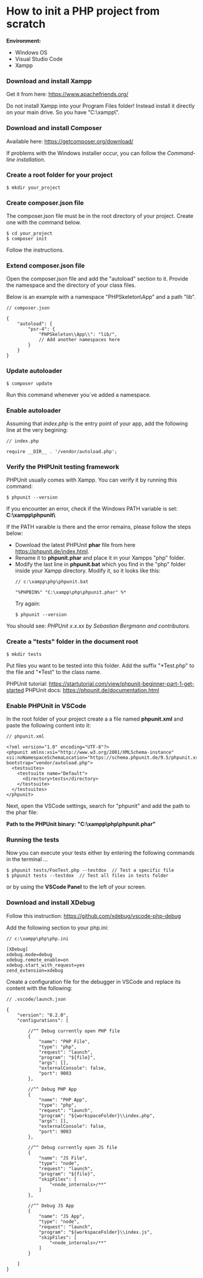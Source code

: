 # How to init a PHP project from scratch

**Environment:**
- Windows OS
- Visual Studio Code
- Xampp

### Download and install Xampp

Get it from here: https://www.apachefriends.org/

Do not install Xampp into your Program Files folder! Instead install it directly on your main drive. So you have "C:\xampp\\".

### Download and install Composer

Available here: https://getcomposer.org/download/

If problems with the Windows installer occur, you can follow the *Command-line installation*.

### Create a root folder for your project
```
$ mkdir your_project
```

### Create composer.json file
The composer.json file must be in the root directory of your project. Create one with the command below.
```
$ cd your_project
$ composer init
```
Follow the instructions.

### Extend composer.json file

Open the composer.json file and add the "autoload" section to it. Provide the namespace and the directory of your class files.

Below is an example with a namespace "PHPSkeleton\App" and a path "lib".

```
// composer.json

{
    "autoload": {
        "psr-4": {
            "PHPSkeleton\\App\\": "lib/",
            // Add another namespaces here
        }
    }
}
```

### Update autoloader
```
$ composer update
```
Run this command whenever you´ve added a namespace.

### Enable autoloader
Assuming that *index.php* is the entry point of your app, add the following line at the very begining:
```
// index.php

require __DIR__ . '/vendor/autoload.php';
```

### Verify the PHPUnit testing framework
PHPUnit usually comes with Xampp. You can verify it by running this command:
```
$ phpunit --version
```
If you encounter an error, check if the Windows PATH variable is set:
**C:\xampp\phpunit\\**

If the PATH varaible is there and the error remains, please follow the steps below:

- Download the latest PHPUnit **phar** file from here https://phpunit.de/index.html.
- Rename it to **phpunit.phar** and place it in your Xampps "php" folder.
- Modify the last line in **phpunit.bat** which you find in the "php" folder inside your Xampp directory. Modify it, so it looks like this: 
    ```
    // c:\xampp\php\phpunit.bat

    "%PHPBIN%" "C:\xampp\php\phpunit.phar" %*
    ```
    Try again:
    ```
    $ phpunit --version
    ```
You should see:
*PHPUnit x.x.xx by Sebastian Bergmann and contributors.*

### Create a "tests" folder in the document root
```
$ mkdir tests
```
Put files you want to be tested into this folder. Add the suffix "*Test.php" to the file and "*Test" to the class name. 

PHPUnit tutorial: https://startutorial.com/view/phpunit-beginner-part-1-get-started
PHPUnit docs: https://phpunit.de/documentation.html

### Enable PHPUnit in VSCode
In the root folder of your project create a a file named **phpunit.xml** and paste the following content into it:
```
// phpunit.xml

<?xml version="1.0" encoding="UTF-8"?>
<phpunit xmlns:xsi="http://www.w3.org/2001/XMLSchema-instance" xsi:noNamespaceSchemaLocation="https://schema.phpunit.de/9.5/phpunit.xsd" bootstrap="vendor/autoload.php">
  <testsuites>
    <testsuite name="Default">
      <directory>tests</directory>
    </testsuite>
  </testsuites>
</phpunit>
```
Next, open the VSCode settings, search for "phpunit" and add the path to the phar file:

**Path to the PHPUnit binary: "C:\xampp\php\phpunit.phar"**

### Running the tests 
Now you can execute your tests either by entering the following commands in the terminal ...
```
$ phpunit tests/FooTest.php --testdox  // Test a specific file
$ phpunit tests --testdox  // Test all files in tests folder
```
or by using the **VSCode Panel** to the left of your screen.

### Download and install XDebug

Follow this instruction: https://github.com/xdebug/vscode-php-debug

Add the following section to your php.ini:
```
// c:\xampp\php\php.ini

[XDebug]
xdebug.mode=debug
xdebug.remote_enable=on
xdebug.start_with_request=yes
zend_extension=xdebug
```

Create a configuration file for the debugger in VSCode and replace its content with the following:
```
// .vscode/launch.json

{
    "version": "0.2.0",
    "configurations": [

        //^^ Debug currently open PHP file
        {
            "name": "PHP File",
            "type": "php",
            "request": "launch",
            "program": "${file}",
            "args": [],
            "externalConsole": false,
            "port": 9003
        },

        //^^ Debug PHP App
        {
            "name": "PHP App",
            "type": "php",
            "request": "launch",
            "program": "${workspaceFolder}\\index.php",
            "args": [],
            "externalConsole": false,
            "port": 9003
        },

        //^^ Debug currently open JS file
        {
            "name": "JS File",
            "type": "node",
            "request": "launch",
            "program": "${file}",
            "skipFiles": [
                "<node_internals>/**"
            ]
        },

        //^^ Debug JS App
        {
            "name": "JS App",
            "type": "node",
            "request": "launch",
            "program": "${workspaceFolder}\\index.js",
            "skipFiles": [
                "<node_internals>/**"
            ]
        }

    ]
}
```